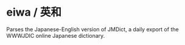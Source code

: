 # eiwa / 英和

Parses the Japanese-English version of JMDict, a daily export of the WWWJDIC
online Japanese dictionary.
